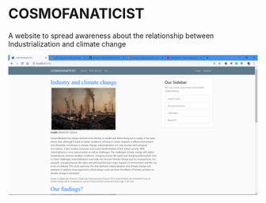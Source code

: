 # COSMOFANATICIST
A website to spread awareness about the relationship between Industrialization and climate change



![Screen shot 1](https://github.com/amrehan/COSMOFANATICIST/blob/master/screenshots/Screenshot%20(50).png)
